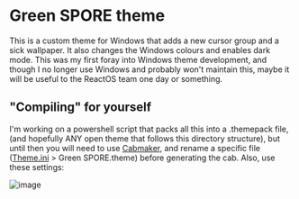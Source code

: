 # Green SPORE theme
This is a custom theme for Windows that adds a new cursor group and a sick wallpaper. It also changes the Windows colours and enables dark mode. 
This was my first foray into Windows theme development, and though I no longer use Windows and probably won't maintain this, maybe it will be useful to the ReactOS team one day or something.

## "Compiling" for yourself
I'm working on a powershell script that packs all this into a .themepack file, (and hopefully ANY open theme that follows this directory structure), but until then you will need to use [Cabmaker](https://github.com/sapientcoder/CabMaker), and rename a specific file ([Theme.ini](./Theme/Theme.ini) > Green SPORE.theme) before generating the cab. Also, use these settings:

![image](https://user-images.githubusercontent.com/75518058/236777005-740e6a6e-cac5-4819-941f-e1d2ddce99ce.png)
